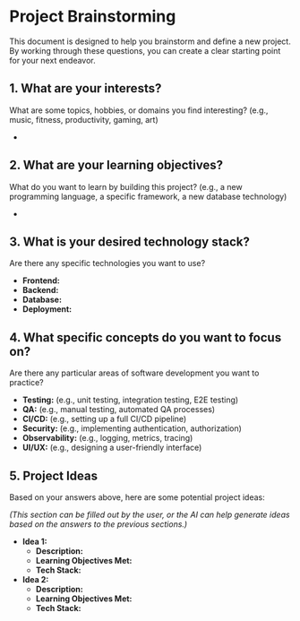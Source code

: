 # Project Brainstorming

This document is designed to help you brainstorm and define a new project. By working through these questions, you can create a clear starting point for your next endeavor.

## 1. What are your interests?

What are some topics, hobbies, or domains you find interesting? (e.g., music, fitness, productivity, gaming, art)

-

## 2. What are your learning objectives?

What do you want to learn by building this project? (e.g., a new programming language, a specific framework, a new database technology)

-

## 3. What is your desired technology stack?

Are there any specific technologies you want to use?

-   **Frontend:**
-   **Backend:**
-   **Database:**
-   **Deployment:**

## 4. What specific concepts do you want to focus on?

Are there any particular areas of software development you want to practice?

-   **Testing:** (e.g., unit testing, integration testing, E2E testing)
-   **QA:** (e.g., manual testing, automated QA processes)
-   **CI/CD:** (e.g., setting up a full CI/CD pipeline)
-   **Security:** (e.g., implementing authentication, authorization)
-   **Observability:** (e.g., logging, metrics, tracing)
-   **UI/UX:** (e.g., designing a user-friendly interface)

## 5. Project Ideas

Based on your answers above, here are some potential project ideas:

*(This section can be filled out by the user, or the AI can help generate ideas based on the answers to the previous sections.)*

-   **Idea 1:**
    -   **Description:**
    -   **Learning Objectives Met:**
    -   **Tech Stack:**
-   **Idea 2:**
    -   **Description:**
    -   **Learning Objectives Met:**
    -   **Tech Stack:**
